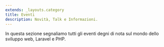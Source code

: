 ```yaml
---
extends: _layouts.category
title: Eventi
description: Novità, Talk e Informazioni.
---
```


In questa sezione segnaliamo tutti gli eventi degni di nota sul mondo dello sviluppo web, Laravel e PHP.

